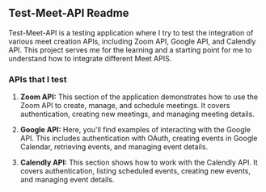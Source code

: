 ## Test-Meet-API Readme

Test-Meet-API is a testing application where I try to test the integration of various meet creation APIs, including Zoom API, Google API, and Calendly API. This project serves me for the learning and a starting point for me to understand how to integrate different Meet APIS.

### APIs that I test

1. **Zoom API:** This section of the application demonstrates how to use the Zoom API to create, manage, and schedule meetings. It covers authentication, creating new meetings, and managing meeting details.

2. **Google API:** Here, you'll find examples of interacting with the Google API. This includes authentication with OAuth, creating events in Google Calendar, retrieving events, and managing event details.

3. **Calendly API:** This section shows how to work with the Calendly API. It covers authentication, listing scheduled events, creating new events, and managing event details.

